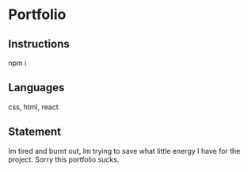 # Portfolio

## Instructions
npm i

## Languages
css, html, react

## Statement
Im tired and burnt out, Im trying to save what little energy I have for the project.
Sorry this portfolio sucks. 



